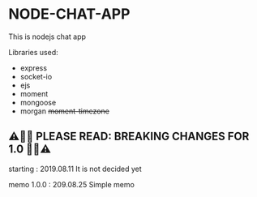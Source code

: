 # NODE-CHAT-APP

This is nodejs chat app

Libraries used:

- express
- socket-io
- ejs
- moment
- mongoose
- morgan
~~moment-timezone~~

## ⚠️🥁🎺 PLEASE READ: BREAKING CHANGES FOR 1.0 🎺🥁⚠️

starting : 2019.08.11
It is not decided yet

memo 1.0.0 : 209.08.25
Simple memo
